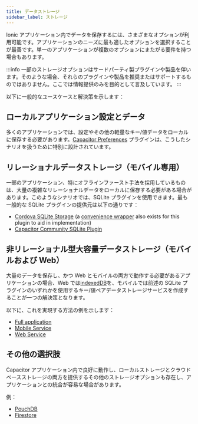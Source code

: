 ```yaml
---
title: データストレージ
sidebar_label: ストレージ
---
```


<head>
  <title>Angularアプリのデータストレージの選択肢 - Ionic Documentation</title>
  <meta
    name="description"
    content="A variety of options are available for storing data within Ionic apps made using Angular. Choose the options that best fit your storage needs."
  />
</head>

Ionic アプリケーション内でデータを保存するには、さまざまなオプションが利用可能です。アプリケーションのニーズに最も適したオプションを選択することが最善です。単一のアプリケーションが複数のオプションにまたがる要件を持つ場合もあります。

:::info
一部のストレージオプションはサードパーティ製プラグインや製品を伴います。そのような場合、それらのプラグインや製品を推奨またはサポートするものではありません。ここでは情報提供のみを目的として言及しています。
:::

以下に一般的なユースケースと解決策を示します：

## ローカルアプリケーション設定とデータ

多くのアプリケーションでは、設定やその他の軽量なキー/値データをローカルに保存する必要があります。[Capacitor Preferences](https://capacitorjs.com/docs/apis/preferences) プラグインは、こうしたシナリオを扱うために特別に設計されています。

## リレーショナルデータストレージ（モバイル専用）

一部のアプリケーション、特にオフラインファースト手法を採用しているものは、大量の複雑なリレーショナルデータをローカルに保存する必要がある場合があります。このようなシナリオでは、SQLite プラグインを使用できます。最も一般的な SQLite プラグインの提供元は以下の通りです：

- [Cordova SQLite Storage](https://github.com/storesafe/cordova-sqlite-storage) (a [convenience wrapper](https://danielsogl.gitbook.io/awesome-cordova-plugins/sqlite) also exists for this plugin to aid in implementation)
- [Capacitor Community SQLite Plugin](https://github.com/capacitor-community/sqlite)

## 非リレーショナル型大容量データストレージ（モバイルおよび Web）

大量のデータを保存し、かつ Web とモバイルの両方で動作する必要があるアプリケーションの場合、Web では[indexedDB](https://developer.mozilla.org/en-US/docs/Web/API/IndexedDB_API)を、モバイルでは前述の SQLite プラグインのいずれかを使用するキー/値ペアデータストレージサービスを作成することが一つの解決策となります。

以下に、これを実現する方法の例を示します：

- [Full application](https://github.com/ionic-enterprise/tutorials-and-demos-ng/tree/main/demos/sqlcipher-kv-pair)
- [Mobile Service](https://github.com/ionic-enterprise/tutorials-and-demos-ng/blob/main/demos/sqlcipher-kv-pair/src/app/core/mobile-kv-store.ts)
- [Web Service](https://github.com/ionic-enterprise/tutorials-and-demos-ng/blob/main/demos/sqlcipher-kv-pair/src/app/core/web-kv-store.ts)

## その他の選択肢

Capacitor アプリケーション内で良好に動作し、ローカルストレージとクラウドベースストレージの両方を提供するその他のストレージオプションも存在し、アプリケーションとの統合が容易な場合があります。

例：

- [PouchDB](https://pouchdb.com/)
- [Firestore](https://firebase.google.com/docs/firestore)
